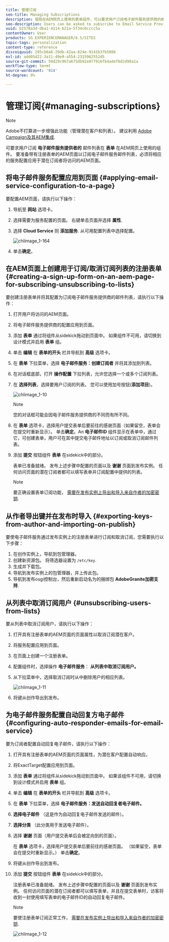 ```yaml
---
title: 管理订阅
seo-title: Managing Subscriptions
description: 借助在AEM网页上使用的表单组件，可以要求用户订阅电子邮件服务提供商的邮件列表。 要准备带有注册表单的AEM页面以订阅电子邮件服务邮件列表，必须将相应的服务配置应用于潜在订阅者将访问的AEM页面。
seo-description: Users can be asked to subscribe to Email Service Provider's mailing lists with the help of the Form component used on an AEM web page. To prepare an AEM page with a sign-up form for subscription to your e-mail service mailing lists, you must apply the corresponding service configuration to the AEM page that the potential subscriber will visit.
uuid: b2578a3d-dba1-4114-b21a-5f34c0cccc5a
contentOwner: User
products: SG_EXPERIENCEMANAGER/6.5/SITES
topic-tags: personalization
content-type: reference
discoiquuid: 295cb0a6-29db-42aa-824e-9141b37b5086
exl-id: add05d22-3a11-49e9-a554-2315962552d5
source-git-commit: 50d29c967a675db92e077916fb4adef6d2d98a1a
workflow-type: tm+mt
source-wordcount: '914'
ht-degree: 0%

---
```


# 管理订阅{#managing-subscriptions}

>[!NOTE]
>
>Adobe不打算进一步增强此功能（管理潜在客户和列表）。
>建议利用 [Adobe Campaign及其AEM集成](/help/sites-administering/campaign.md).

可要求用户订阅 **电子邮件服务提供者的** 邮件列表在 **表单** 在AEM网页上使用的组件。 要准备带有注册表单的AEM页面以订阅电子邮件服务邮件列表，必须将相应的服务配置应用于潜在订阅者将访问的AEM页面。

## 将电子邮件服务配置应用到页面 {#applying-email-service-configuration-to-a-page}

要配置AEM页面，请执行以下操作：

1. 导航至 **网站** 选项卡。
1. 选择需要为服务配置的页面。 右键单击页面并选择 **属性**.

1. 选择 **Cloud Service** 则 **添加服务**. 从可用配置列表中选择配置。

   ![chlimage_1-164](assets/chlimage_1-164.png)

1. 单击&#x200B;**确定**。

## 在AEM页面上创建用于订阅/取消订阅列表的注册表单 {#creating-a-sign-up-form-on-an-aem-page-for-subscribing-unsubscribing-to-lists}

要创建注册表单并将其配置为订阅电子邮件服务提供商的邮件列表，请执行以下操作：

1. 打开用户将访问的AEM页面。
1. 将电子邮件服务提供商的配置应用到页面。

1. 添加 **表单** 通过将组件从sidekick拖动到页面中。 如果组件不可用，请切换到设计模式并启用 **表单** 组。
1. 单击 **编辑** 在 **表单的开头** 栏并导航到 **高级** 选项卡。
1. 在 **表单** 下拉菜单，选择 **电子邮件服务：创建订阅者** 并将其添加到列表。
1. 在对话框底部，打开 **操作配置** 下拉列表，允许您选择一个或多个订阅列表。
1. 在 **选择列表**，选择要用户订阅的列表。 您可以使用加号按钮(**添加项目**)。

   ![chlimage_1-10](assets/chlimage_1-10.jpeg)

   >[!NOTE]
   >
   >您的对话框可能会因电子邮件服务提供商的不同而有所不同。

1. 在 **表单** 选项卡，选择用户提交表单后要前往的感谢页面（如果留空，表单会在提交时重新显示）。 单击&#x200B;**确定**。An **电子邮件ID** 组件显示在表单中，通过它，可创建表单，用户可在其中提交电子邮件地址以订阅或取消订阅邮件列表。
1. 添加 **提交** 按钮组件 **表单** 在sidekick中的部分。

   表单已准备就绪。 发布上述步骤中配置的页面以及 **谢谢** 页面到发布实例。 任何访问页面的潜在订阅者都可以填写表单并订阅配置中提供的列表。

   >[!NOTE]
   >
   >要正确设置表单订阅功能， [需要在发布实例上导出和导入来自作者的加密密钥](#exporting-keys-from-author-and-importing-on-publish).

## 从作者导出键并在发布时导入 {#exporting-keys-from-author-and-importing-on-publish}

要使电子邮件服务通过发布实例上的注册表单进行订阅和取消订阅，您需要执行以下步骤：

1. 在创作实例上，导航到包管理器。
1. 创建新资源包。 将筛选器设置为 `/etc/key`.
1. 生成并下载包。
1. 导航到发布实例上的包管理器，并上传此包。
1. 导航到发布osgi控制台，然后重新启动名为的捆绑包 **AdobeGranite加密支持**.

## 从列表中取消订阅用户 {#unsubscribing-users-from-lists}

要从列表中取消订阅用户，请执行以下操作：

1. 打开具有注册表单的AEM页面的页面属性以取消订阅潜在客户。
1. 将服务配置应用到页面。
1. 在页面上创建一个注册表单。
1. 配置组件时，选择操作 **电子邮件服务**： **从列表中取消订阅用户。**
1. 从下拉菜单中，选择取消订阅时从中删除用户的相应列表。

   ![chlimage_1-11](assets/chlimage_1-11.jpeg)

1. 将键从创作导出到发布。

## 为电子邮件服务配置自动回复方电子邮件 {#configuring-auto-responder-emails-for-email-service}

要为订阅者配置自动回复电子邮件，请执行以下操作：

1. 打开具有注册表单的AEM页面的页面属性，为潜在客户配置自动响应。
1. 将ExactTarget配置应用到页面。

1. 添加 **表单** 通过将组件从sidekick拖动到页面中。 如果该组件不可用，请切换到设计模式并启用 **表单** 组。
1. 单击 **编辑** 在 **表单的开头** 栏并导航到 **高级** 选项卡。
1. 在 **表单** 下拉菜单，选择 **电子邮件服务：发送自动回复者电子邮件。**
1. **选择电子邮件** （这是作为自动回复电子邮件发送的邮件）。

1. **选择分类** （此分类用于发送电子邮件）。
1. 选择 **谢谢** 页面（用户提交表单后会被定向到的页面）。

   在 **表单** 选项卡，选择用户提交表单后要前往的感谢页面。 （如果留空，表单会在提交时重新显示。） 单击&#x200B;**确定**。

1. 将键从创作导出到发布。
1. 添加 **提交** 按钮组件 **表单** 在sidekick中的部分。

   注册表单已准备就绪。 发布上述步骤中配置的页面以及 **谢谢** 页面到发布实例。 任何访问页面的潜在订阅者都可以填写表单，并且在提交表单时，访客将收到一封使用填写表单的电子邮件ID的自动回复电子邮件。

   >[!NOTE]
   >
   >要使注册表单订阅正常工作， [需要在发布实例上导出和导入来自作者的加密密钥](#exporting-keys-from-author-and-importing-on-publish).

   ![chlimage_1-12](assets/chlimage_1-12.jpeg)
